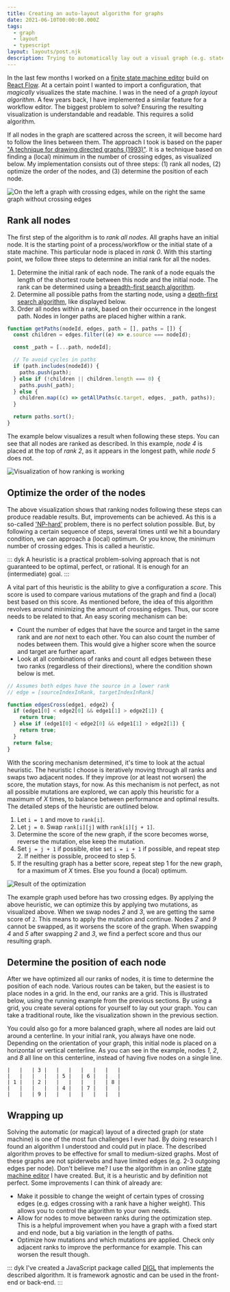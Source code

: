```yaml
---
title: Creating an auto-layout algorithm for graphs
date: 2021-06-10T00:00:00.000Z
tags:
  - graph
  - layout
  - typescript
layout: layouts/post.njk
description: Trying to automatically lay out a visual graph (e.g. state machine) that is human understandable is one of the most fun challenges I have ever encountered. Let me explain how I did it.
---
```


In the last few months I worked on a [finite state machine editor](https://fsm.crinkles.dev/) build on [React Flow](https://reactflow.dev/). At a certain point I wanted to import a configuration, that _magically_ visualizes the state machine. I was in the need of a _graph layout algorithm_. A few years back, I have implemented a similar feature for a workflow editor. The biggest problem to solve? Ensuring the resulting visualization is understandable and readable. This requires a solid algorithm.

If all nodes in the graph are scattered across the screen, it will become hard to follow the lines between them. The approach I took is based on the paper ["A technique for drawing directed graphs (1993)"](https://ieeexplore.ieee.org/document/221135). It is a technique based on finding a (local) minimum in the number of crossing edges, as visualized below. My implementation consists out of three steps: (1) rank all nodes, (2) optimize the order of the nodes, and (3) determine the position of each node.

![On the left a graph with crossing edges, while on the right the same graph without crossing edges](/img/graph-example-1.png)

## Rank all nodes

The first step of the algorithm is to _rank all nodes_. All graphs have an initial node. It is the starting point of a process/workflow or the initial state of a state machine. This particular node is placed in _rank 0_. With this starting point, we follow three steps to determine an initial rank for all the nodes.

1. Determine the initial rank of each node. The rank of a node equals the length of the shortest route between this node and the initial node. The rank can be determined using a [breadth-first search algorithm](https://en.wikipedia.org/wiki/Breadth-first_search).
2. Determine all possible paths from the starting node, using a [depth-first search algorithm](https://en.wikipedia.org/wiki/Depth-first_search), like displayed below.
3. Order all nodes within a rank, based on their occurrence in the longest path. Nodes in longer paths are placed higher within a rank.

```js
function getPaths(nodeId, edges, path = [], paths = []) {
  const children = edges.filter((e) => e.source === nodeId);

  const _path = [...path, nodeId];

  // To avoid cycles in paths
  if (path.includes(nodeId)) {
    paths.push(path);
  } else if (!children || children.length === 0) {
    paths.push(_path);
  } else {
    children.map((c) => getAllPaths(c.target, edges, _path, paths));
  }

  return paths.sort();
}
```

The example below visualizes a result when following these steps. You can see that all nodes are ranked as described. In this example, _node 4_ is placed at the top of _rank 2_, as it appears in the longest path, while _node 5_ does not.

![Visualization of how ranking is working](/img/graph-example-2.png)

## Optimize the order of the nodes

The above visualization shows that ranking nodes following these steps can produce readable results. But, improvements can be achieved. As this is a so-called ['NP-hard'](https://en.wikipedia.org/wiki/NP-hardness) problem, there is no perfect solution possible. But, by following a certain sequence of steps, several times until we hit a boundary condition, we can approach a (local) optimum. Or you know, the minimum number of crossing edges. This is called a heuristic.

::: dyk
A heuristic is a practical problem-solving approach that is not guaranteed to be optimal, perfect, or rational. It is enough for an (intermediate) goal.
:::

A vital part of this heuristic is the ability to give a configuration a _score_. This score is used to compare various mutations of the graph and find a (local) best based on this score. As mentioned before, the idea of this algorithm revolves around minimizing the amount of crossing edges. Thus, our score needs to be related to that. An easy scoring mechanism can be:

- Count the number of edges that have the source and target in the same rank and are _not_ next to each other. You can also count the number of nodes between them. This would give a higher score when the source and target are further apart.
- Look at all combinations of ranks and count all edges between these two ranks (regardless of their directions), where the condition shown below is met.

```js
// Assumes both edges have the source in a lower rank
// edge = [sourceIndexInRank, targetIndexInRank]

function edgesCross(edge1, edge2) {
  if (edge1[0] < edge2[0] && edge1[1] > edge2[1]) {
    return true;
  } else if (edge1[0] < edge2[0] && edge1[1] > edge2[1]) {
    return true;
  }
  return false;
}
```

With the scoring mechanism determined, it's time to look at the actual heuristic. The heuristic I choose is iteratively moving through all ranks and swaps two adjacent nodes. If they improve (or at least not worsen) the score, the mutation stays, for now. As this mechanism is not perfect, as not all possible mutations are explored, we can apply this heuristic for a maximum of _X_ times, to balance between performance and optimal results. The detailed steps of the heuristic are outlined below.

1. Let `i = 1` and move to `rank[i]`.
2. Let `j = 0`. Swap `rank[i][j]` with `rank[i][j + 1]`.
3. Determine the score of the new graph, if the score becomes worse, reverse the mutation, else keep the mutation.
4. Set `j = j + 1` if possible, else set `i = i + 1` if possible, and repeat step 2. If neither is possible, proceed to step 5.
5. If the resulting graph has a better score, repeat step 1 for the new graph, for a maximum of _X_ times. Else you found a (local) optimum.

![Result of the optimization](/img/graph-example-3.png)

The example graph used before has two crossing edges. By applying the above heuristic, we can optimize this by applying two mutations, as visualized above. When we swap nodes _2_ and _3_, we are getting the same score of `2`. This means to apply the mutation and continue. Nodes _2_ and _9_ cannot be swapped, as it worsens the score of the graph. When swapping _4_ and _5_ after swapping _2_ and _3_, we find a perfect score and thus our resulting graph.

## Determine the position of each node

After we have optimized all our ranks of nodes, it is time to determine the position of each node. Various routes can be taken, but the easiest is to place nodes in a grid. In the end, our ranks are a grid. This is illustrated below, using the running example from the previous sections. By using a grid, you create several options for yourself to lay out your graph. You can take a traditional route, like the visualization shown in the previous section.

You could also go for a more balanced graph, where all nodes are laid out around a centerline. In your initial rank, you always have one node. Depending on the orientation of your graph, this initial node is placed on a horizontal or vertical centerline. As you can see in the example, nodes _1_, _2_, and _8_ all line on this centerline, instead of having five nodes on a single line.

```
|   |   | 3 |   |   |   |   |   |   |
|   |   |   |   | 5 |   | 6 |   |   |
| 1 |   | 2 |   |   |   |   |   | 8 |
|   |   |   |   | 4 |   | 7 |   |   |
|   |   | 9 |   |   |   |   |   |   |
```

## Wrapping up

Solving the automatic (or magical) layout of a directed graph (or state machine) is one of the most fun challenges I ever had. By doing research I found an algorithm I understood and could put in place. The described algorithm proves to be effective for small to medium-sized graphs. Most of these graphs are not spiderwebs and have limited edges (e.g. 2-3 outgoing edges per node). Don't believe me? I use the algorithm in an online [state machine editor](https://fsm.crinkles.dev) I have created. But, it is a heuristic and by definition not perfect. Some improvements I can think of already are:

- Make it possible to change the weight of certain types of crossing edges (e.g. edges crossing with a rank have a higher weight). This allows you to control the algorithm to your own needs.
- Allow for nodes to move between ranks during the optimization step. This is a helpful improvement when you have a graph with a fixed start and end node, but a big variation in the length of paths.
- Optimize how mutations and which mutations are applied. Check only adjacent ranks to improve the performance for example. This can worsen the result though.

::: dyk
I've created a JavaScript package called [DIGL](https://github.com/kevtiq/digl) that implements the described algorithm. It is framework agnostic and can be used in the front-end or back-end.
:::

